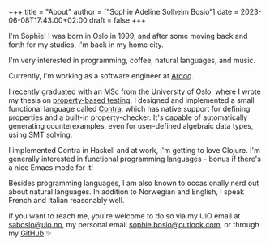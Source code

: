 +++
title = "About"
author = ["Sophie Adeline Solheim Bosio"]
date = 2023-06-08T17:43:00+02:00
draft = false
+++

I'm Sophie! I was born in Oslo in 1999, and after some moving back and forth
for my studies, I'm back in my home city.

I'm very interested in programming, coffee, natural languages, and music.

Currently, I'm working as a software engineer at [Ardoq](https://www.ardoq.com/).

I recently graduated with an MSc from the University of Oslo, where I wrote my thesis on [property-based
testing](https://medium.com/criteo-engineering/introduction-to-property-based-testing-f5236229d237). I designed and implemented a small functional language called [Contra](https://github.com/SophieBosio/contra), which has native support for defining properties and a built-in property-checker. It's capable of automatically generating counterexamples, even for user-defined algebraic data types, using SMT solving.

I implemented Contra in Haskell and at work, I'm getting to love Clojure.
I'm generally interested in functional programming languages - bonus if there's
a nice Emacs mode for it!

Besides programming languages, I am also known to occasionally nerd out about
natural languages. In addition to Norwegian and English, I speak French and
Italian reasonably well.

If you want to reach me, you're welcome to do so via my UiO email at
[sabosio@uio.no](mailto:sabosio@uio.no), my personal email [sophie.bosio@outlook.com](mailto:sophie.bosio@outlook.com), or through my [GitHub](https://github.com/SophieBosio) ✨
